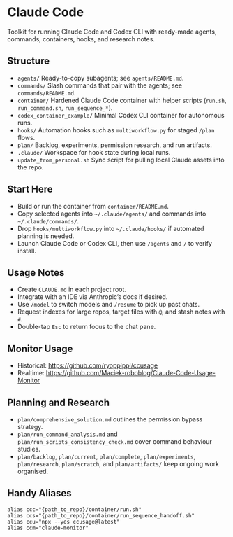 # Claude Code

Toolkit for running Claude Code and Codex CLI with ready-made agents, commands, containers, hooks, and research notes.

## Structure
- `agents/` Ready-to-copy subagents; see `agents/README.md`.
- `commands/` Slash commands that pair with the agents; see `commands/README.md`.
- `container/` Hardened Claude Code container with helper scripts (`run.sh`, `run_command.sh`, `run_sequence_*`).
- `codex_container_example/` Minimal Codex CLI container for autonomous runs.
- `hooks/` Automation hooks such as `multiworkflow.py` for staged `/plan` flows.
- `plan/` Backlog, experiments, permission research, and run artifacts.
- `.claude/` Workspace for hook state during local runs.
- `update_from_personal.sh` Sync script for pulling local Claude assets into the repo.

## Start Here
- Build or run the container from `container/README.md`.
- Copy selected agents into `~/.claude/agents/` and commands into `~/.claude/commands/`.
- Drop `hooks/multiworkflow.py` into `~/.claude/hooks/` if automated planning is needed.
- Launch Claude Code or Codex CLI, then use `/agents` and `/` to verify install.

## Usage Notes
- Create `CLAUDE.md` in each project root.
- Integrate with an IDE via Anthropic’s docs if desired.
- Use `/model` to switch models and `/resume` to pick up past chats.
- Request indexes for large repos, target files with `@`, and stash notes with `#`.
- Double-tap `Esc` to return focus to the chat pane.

## Monitor Usage
- Historical: https://github.com/ryoppippi/ccusage
- Realtime: https://github.com/Maciek-roboblog/Claude-Code-Usage-Monitor

## Planning and Research
- `plan/comprehensive_solution.md` outlines the permission bypass strategy.
- `plan/run_command_analysis.md` and `plan/run_scripts_consistency_check.md` cover command behaviour studies.
- `plan/backlog`, `plan/current`, `plan/complete`, `plan/experiments`, `plan/research`, `plan/scratch`, and `plan/artifacts/` keep ongoing work organised.

## Handy Aliases
```
alias ccc="{path_to_repo}/container/run.sh"
alias ccs="{path_to_repo}/container/run_sequence_handoff.sh"
alias ccu="npx --yes ccusage@latest"
alias ccm="claude-monitor"
```
